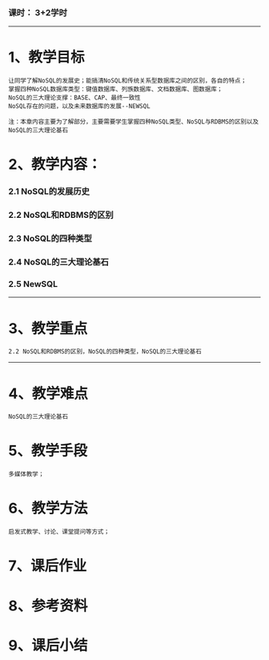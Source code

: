 ### 课时： 3+2学时

***
# 1、教学目标 
    让同学了解NoSQL的发展史；能搞清NoSQL和传统关系型数据库之间的区别，各自的特点；
    掌握四种NoSQL数据库类型：键值数据库、列族数据库、文档数据库、图数据库；
    NoSQL的三大理论支撑：BASE、CAP、最终一致性
    NoSQL存在的问题，以及未来数据库的发展--NEWSQL

    注：本章内容主要为了解部分，主要需要学生掌握四种NoSQL类型、NoSQL与RDBMS的区别以及NoSQL的三大理论基石

# 2、教学内容：
### 2.1 NoSQL的发展历史
### 2.2 NoSQL和RDBMS的区别
### 2.3 NoSQL的四种类型
### 2.4 NoSQL的三大理论基石
### 2.5 NewSQL
***

# 3、教学重点
    2.2 NoSQL和RDBMS的区别，NoSQL的四种类型，NoSQL的三大理论基石
***

# 4、教学难点
    NoSQL的三大理论基石 

# 5、教学手段
    多媒体教学；
# 6、教学方法
    启发式教学、讨论、课堂提问等方式；

# 7、课后作业

# 8、参考资料
# 9、课后小结
